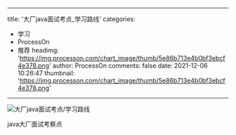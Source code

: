 
---
title: '大厂java面试考点_学习路线'
categories: 
 - 学习
 - ProcessOn
 - 推荐
headimg: 'https://img.processon.com/chart_image/thumb/5e86b713e4b0bf3ebcf4e378.png'
author: ProcessOn
comments: false
date: 2021-12-06 10:26:47
thumbnail: 'https://img.processon.com/chart_image/thumb/5e86b713e4b0bf3ebcf4e378.png'
---

<div>   
<img class="thumb" alt="大厂java面试考点/学习路线" src="https://img.processon.com/chart_image/thumb/5e86b713e4b0bf3ebcf4e378.png" referrerpolicy="no-referrer">
<p>java大厂面试考察点</p>  
</div>
            